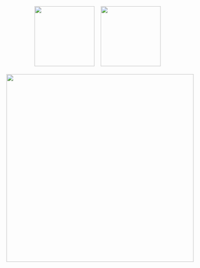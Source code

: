 <div align="center">
<a href="https://www.instagram.com/aj_cybertech/"><img src="https://img.shields.io/badge/-AJ%20CyberTech-57f287?style=flat-square&labelColor=1b1b1b&logo=instagram&logoColor=57f287&link=https://www.instagram.com/aj_cybertech/" width="160"/></a>ﾠ
<a href="https://linktr.ee/ajcybertech"><img src="https://img.shields.io/badge/-AJ%20CyberTech-57f287?style=flat-square&labelColor=1b1b1b&logo=linktree&logoColor=57f287&link=https://discord.com/users/367893062812434432" width="160"/></a>ﾠ
<br><br>
<div align="center">
<a href="https://ajcybertech.com/" >
  <img src="https://i.imgur.com/fpwa5ao.png" width="500">
</a>
